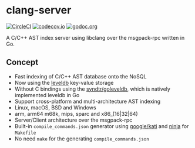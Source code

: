 # clang-server

[![CircleCI][circleci-badge]][circleci] [![codecov.io][codecov-badge]][codecov] [![godoc.org][godoc-badge]][godoc]

A C/C++ AST index server using libclang over the msgpack-rpc written in Go.

## Concept

* Fast indexing of C/C++ AST database onto the NoSQL
 * Now using the [leveldb][leveldb] key-value storage
 * Without C bindings using the [syndtr/goleveldb][goleveldb], which is natively implemented leveldb in Go
* Support cross-platform and multi-architecture AST indexing
 * Linux, macOS, BSD and Windows
 * arm, arm64 m68k, mips, sparc and x86_(16|32|64)
* Server/Client architecture over the msgpack-rpc
* Built-in `compile_commands.json` generator using [google/kati][kati] and [ninja][ninja] for `Makefile`
 * No need `make` for the generating `compile_commands.json`


[circleci-badge]: https://img.shields.io/circleci/project/github/zchee/clang-server.svg?style=flat-square
[circleci]: https://circleci.com/gh/zchee/clang-server
[codecov-badge]: https://img.shields.io/codecov/c/github/zchee/clang-server.svg?style=flat-square
[codecov]: https://codecov.io/gh/zchee/clang-server
[godoc-badge]: https://img.shields.io/badge/godoc-reference-4F73B3.svg?style=flat-square
[godoc]: https://godoc.org/github.com/zchee/clang-server
[leveldb]: https://github.com/google/leveldb
[goleveldb]: https://github.com/syndtr/goleveldb
[kati]: https://github.com/google/kati
[ninja]: https://github.com/ninja-build/ninja
